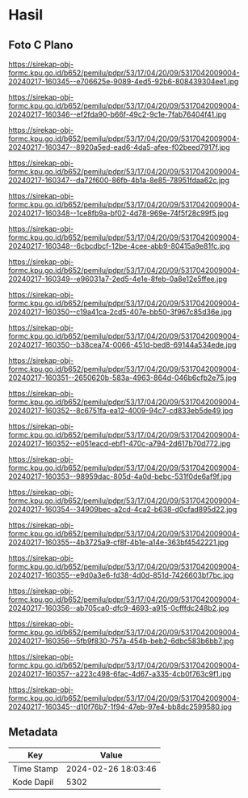 # Hasil

## Foto C Plano

https://sirekap-obj-formc.kpu.go.id/b652/pemilu/pdpr/53/17/04/20/09/5317042009004-20240217-160345--e706625e-9089-4ed5-92b6-808439304ee1.jpg

https://sirekap-obj-formc.kpu.go.id/b652/pemilu/pdpr/53/17/04/20/09/5317042009004-20240217-160346--ef2fda90-b66f-49c2-9c1e-7fab76404f41.jpg

https://sirekap-obj-formc.kpu.go.id/b652/pemilu/pdpr/53/17/04/20/09/5317042009004-20240217-160347--8920a5ed-ead6-4da5-afee-f02beed7917f.jpg

https://sirekap-obj-formc.kpu.go.id/b652/pemilu/pdpr/53/17/04/20/09/5317042009004-20240217-160347--da72f600-86fb-4b1a-8e85-78951fdaa62c.jpg

https://sirekap-obj-formc.kpu.go.id/b652/pemilu/pdpr/53/17/04/20/09/5317042009004-20240217-160348--1ce8fb9a-bf02-4d78-969e-74f5f28c99f5.jpg

https://sirekap-obj-formc.kpu.go.id/b652/pemilu/pdpr/53/17/04/20/09/5317042009004-20240217-160348--6cbcdbcf-12be-4cee-abb9-80415a9e81fc.jpg

https://sirekap-obj-formc.kpu.go.id/b652/pemilu/pdpr/53/17/04/20/09/5317042009004-20240217-160349--e96031a7-2ed5-4e1e-8feb-0a8e12e5ffee.jpg

https://sirekap-obj-formc.kpu.go.id/b652/pemilu/pdpr/53/17/04/20/09/5317042009004-20240217-160350--c19a41ca-2cd5-407e-bb50-3f967c85d36e.jpg

https://sirekap-obj-formc.kpu.go.id/b652/pemilu/pdpr/53/17/04/20/09/5317042009004-20240217-160350--b38cea74-0066-451d-bed8-69144a534ede.jpg

https://sirekap-obj-formc.kpu.go.id/b652/pemilu/pdpr/53/17/04/20/09/5317042009004-20240217-160351--2650620b-583a-4963-864d-046b6cfb2e75.jpg

https://sirekap-obj-formc.kpu.go.id/b652/pemilu/pdpr/53/17/04/20/09/5317042009004-20240217-160352--8c6751fa-ea12-4009-94c7-cd833eb5de49.jpg

https://sirekap-obj-formc.kpu.go.id/b652/pemilu/pdpr/53/17/04/20/09/5317042009004-20240217-160352--e051eacd-ebf1-470c-a794-2d617b70d772.jpg

https://sirekap-obj-formc.kpu.go.id/b652/pemilu/pdpr/53/17/04/20/09/5317042009004-20240217-160353--98959dac-805d-4a0d-bebc-531f0de6af9f.jpg

https://sirekap-obj-formc.kpu.go.id/b652/pemilu/pdpr/53/17/04/20/09/5317042009004-20240217-160354--34909bec-a2cd-4ca2-b638-d0cfad895d22.jpg

https://sirekap-obj-formc.kpu.go.id/b652/pemilu/pdpr/53/17/04/20/09/5317042009004-20240217-160355--4b3725a9-cf8f-4b1e-a14e-363bf4542221.jpg

https://sirekap-obj-formc.kpu.go.id/b652/pemilu/pdpr/53/17/04/20/09/5317042009004-20240217-160355--e9d0a3e6-fd38-4d0d-851d-7426603bf7bc.jpg

https://sirekap-obj-formc.kpu.go.id/b652/pemilu/pdpr/53/17/04/20/09/5317042009004-20240217-160356--ab705ca0-dfc9-4693-a915-0cfffdc248b2.jpg

https://sirekap-obj-formc.kpu.go.id/b652/pemilu/pdpr/53/17/04/20/09/5317042009004-20240217-160356--5fb9f830-757a-454b-beb2-6dbc583b6bb7.jpg

https://sirekap-obj-formc.kpu.go.id/b652/pemilu/pdpr/53/17/04/20/09/5317042009004-20240217-160357--a223c498-6fac-4d67-a335-4cb0f763c9f1.jpg

https://sirekap-obj-formc.kpu.go.id/b652/pemilu/pdpr/53/17/04/20/09/5317042009004-20240217-160345--d10f76b7-1f94-47eb-97e4-bb8dc2599580.jpg


## Metadata

| Key        | Value               |
| ---------- | ------------------- |
| Time Stamp | 2024-02-26 18:03:46 |
| Kode Dapil | 5302                |



